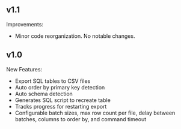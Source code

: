 ## v1.1
Improvements:
- Minor code reorganization. No notable changes.

## v1.0
New Features:
- Export SQL tables to CSV files
- Auto order by primary key detection
- Auto schema detection
- Generates SQL script to recreate table
- Tracks progress for restarting export
- Configurable batch sizes, max row count per file, delay between batches, columns to order by, and command timeout